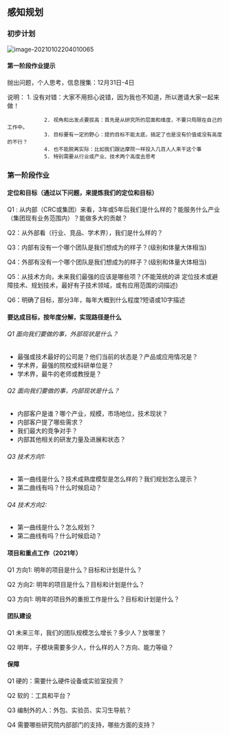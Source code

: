 ## 感知规划



### 初步计划

![image-20210102204010065](https://tva1.sinaimg.cn/large/0081Kckwgy1gm9nn5ts2uj315d0mr0zi.jpg)



#### 第一阶段作业提示

抛出问题，个人思考，信息搜集：12月31日-4日

说明：   1. 没有对错：大家不用担心说错，因为我也不知道，所以邀请大家一起来做！

   				2. 视角和出发点要拔高：首先是从研究所的层面和维度，不要只局限在自己的工作中。
   				3. 目标要有一定的野心：提的目标不能太底，搞定了也是没有价值或没有高度的不行？
  				4. 也不能脱离实际：比如我们跟达摩院一样投入几百人人来干这个事
 				5. 特别需要从行业或产业、技术两个高度去思考



### 第一阶段作业



#### 定位和目标（通过以下问题，来提炼我们的定位和目标）



Q1 : 从内部（CRC或集团）来看，3年或5年后我们是什么样的？能服务什么产业（集团现有业务范围内）？能做多大的贡献？

Q2：从外部看（行业、竞品、学术界），我们是什么样的？	

Q3：内部有没有一个哪个团队是我们想成为的样子？(级别和体量大体相当)

Q4：外部有没有一个哪个团队是我们想成为的样子？(级别和体量大体相当)

Q5：从技术方向，未来我们最强的应该是哪些项？(不能笼统的讲 定位技术或避障技术、规划技术，最好有子技术领域，或有应用范围的词描述)

Q6：明确了目标，那分3年，每年大概到什么程度?短语或10字描述



#### 要达成目标，按年度分解，实现路径是什么



###### Q1 面向我们要做的事，外部现状是什么？

- 最强或技术最好的公司是？他们当前的状态是？产品或应用情况是？
- 学术界，最强的院校或科研单位是？
- 学术界，最牛的老师或教授是？

###### Q2 面向我们要做的事，内部现状是什么？

- 内部客户是谁？哪个产业，规模，市场地位，技术现状？
- 内部客户提了哪些需求？
- 我们最大的竞争对手？
- 内部其他相关的研发力量及进展和状态？

###### Q3 技术方向1: 	

- 第一曲线是什么？技术成熟度模型是怎么样的？我们规划怎么提示？ 
- 第二曲线有吗？什么时候启动？

###### Q4 技术方向2: 	

- 第一曲线是什么？怎么规划？ 
- 第二曲线有吗？什么时候启动？



#### 项目和重点工作（2021年）



Q1 方向1: 	明年的项目是什么？目标和计划是什么？

Q2 方向2: 	明年的项目是什么？目标和计划是什么？

Q3 方向1: 	明年的项目外的重担工作是什么？目标和计划是什么？



#### 团队建设



Q1 未来三年，我们的团队规模怎么增长？多少人？放哪里？

Q2 明年，子模块需要多少人，什么样的人？方向、能力等级？



#### 保障

Q1 硬的：需要什么硬件设备或实验室投资？

Q2 软的：工具和平台？

Q3 编制外的人：外包、实验员、实习生导航？

Q4 需要哪些研究院内部部门的支持，哪些方面的支持？
